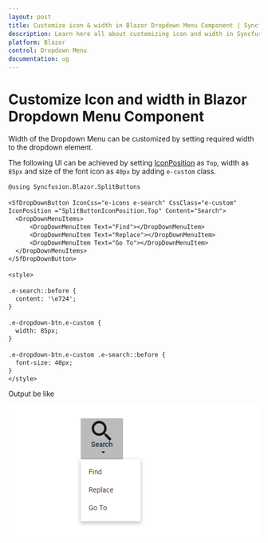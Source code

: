```yaml
---
layout: post
title: Customize icon & width in Blazor Dropdown Menu Component | Syncfusion
description: Learn here all about customizing icon and width in Syncfusion Blazor Dropdown Menu component and more.
platform: Blazor
control: Dropdown Menu
documentation: ug
---
```


# Customize Icon and width in Blazor Dropdown Menu Component

Width of the Dropdown Menu can be customized by setting required width to the dropdown element.

The following UI can be achieved by setting [IconPosition](https://help.syncfusion.com/cr/blazor/Syncfusion.Blazor.SplitButtons.SfDropDownButton.html#Syncfusion_Blazor_SplitButtons_SfDropDownButton_IconPosition) as `Top`, width as `85px` and size of the font icon as `40px` by adding `e-custom` class.

```cshtml
@using Syncfusion.Blazor.SplitButtons

<SfDropDownButton IconCss="e-icons e-search" CssClass="e-custom" IconPosition ="SplitButtonIconPosition.Top" Content="Search">
  <DropDownMenuItems>
      <DropDownMenuItem Text="Find"></DropDownMenuItem>
      <DropDownMenuItem Text="Replace"></DropDownMenuItem>
      <DropDownMenuItem Text="Go To"></DropDownMenuItem>
  </DropDownMenuItems>
</SfDropDownButton>

<style>

.e-search::before {
  content: '\e724';
}

.e-dropdown-btn.e-custom {
  width: 85px;
}

.e-dropdown-btn.e-custom .e-search::before {
  font-size: 40px;
}
</style>
```

Output be like

![Customizing Blazor DropDownMenu Icon](./../images/blazor-dropdownmenu-icon-customization.png)
<!-- {% previewsample "https://blazorplayground.syncfusion.com/embed/BNrqtFtfhhsSlcHF?appbar=false&editor=false&result=true&errorlist=false&theme=bootstrap5" %} -->
